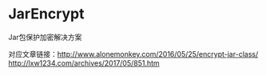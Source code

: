 # JarEncrypt
Jar包保护加密解决方案

对应文章链接：http://www.alonemonkey.com/2016/05/25/encrypt-jar-class/
              http://lxw1234.com/archives/2017/05/851.htm